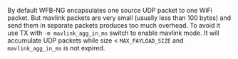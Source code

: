 By default WFB-NG encapsulates one source UDP packet to one WiFi packet. But mavlink packets are very small (usually less than 100 bytes) and send them in separate packets produces too much overhead. To avoid it use TX with ``-m mavlink_agg_in_ms`` switch to enable mavlink mode. It will accumulate UDP packets while size < ``MAX_PAYLOAD_SIZE`` and  ``mavlink_agg_in_ms`` is not expired.
